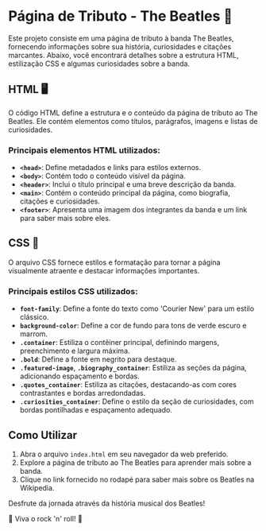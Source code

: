 # Página de Tributo - The Beatles 🎸

Este projeto consiste em uma página de tributo à banda The Beatles, fornecendo informações sobre sua história, curiosidades e citações marcantes. Abaixo, você encontrará detalhes sobre a estrutura HTML, estilização CSS e algumas curiosidades sobre a banda.

## HTML 🖥️

O código HTML define a estrutura e o conteúdo da página de tributo ao The Beatles. Ele contém elementos como títulos, parágrafos, imagens e listas de curiosidades.

### Principais elementos HTML utilizados:
- **`<head>`**: Define metadados e links para estilos externos.
- **`<body>`**: Contém todo o conteúdo visível da página.
- **`<header>`**: Inclui o título principal e uma breve descrição da banda.
- **`<main>`**: Contém o conteúdo principal da página, como biografia, citações e curiosidades.
- **`<footer>`**: Apresenta uma imagem dos integrantes da banda e um link para saber mais sobre eles.

## CSS 🎨

O arquivo CSS fornece estilos e formatação para tornar a página visualmente atraente e destacar informações importantes.

### Principais estilos CSS utilizados:
- **`font-family`**: Define a fonte do texto como 'Courier New' para um estilo clássico.
- **`background-color`**: Define a cor de fundo para tons de verde escuro e marrom.
- **`.container`**: Estiliza o contêiner principal, definindo margens, preenchimento e largura máxima.
- **`.bold`**: Define a fonte em negrito para destaque.
- **`.featured-image`**, **`.biography_container`**: Estiliza as seções da página, adicionando espaçamento e bordas.
- **`.quotes_container`**: Estiliza as citações, destacando-as com cores contrastantes e bordas arredondadas.
- **`.curiosities_container`**: Define o estilo da seção de curiosidades, com bordas pontilhadas e espaçamento adequado.

## Como Utilizar

1. Abra o arquivo `index.html` em seu navegador da web preferido.
2. Explore a página de tributo ao The Beatles para aprender mais sobre a banda.
3. Clique no link fornecido no rodapé para saber mais sobre os Beatles na Wikipedia.

Desfrute da jornada através da história musical dos Beatles!

🚀 Viva o rock 'n' roll! 🚀
